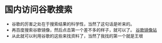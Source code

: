 # 国内访问谷歌搜索

- 谷歌的厉害之处在于搜索结果的科学性，当然了这句话是听来的。
- 再百度搜索谷歌镜像，然后点击第一个差不多的样子，就可以了。
	[谷歌镜像站](https://chenjx.cn/google-mirrors/#s.chenjx.cn)
- 从此就可以利用谷歌的这些来找资料了，当然了我找的第一个就是王垠
